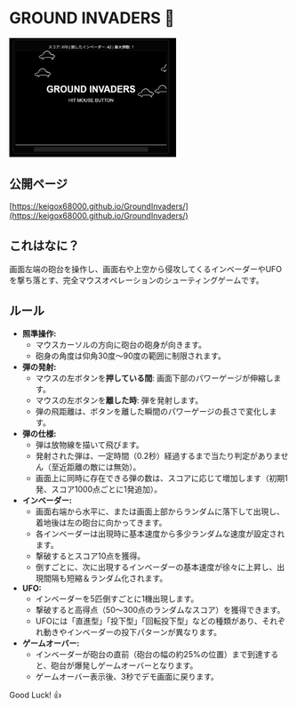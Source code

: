 # GROUND INVADERS 🚀

<img src="gi.gif" alt="GROUND INVADERS Screenshot" width="300">

## 公開ページ
[https://keigox68000.github.io/GroundInvaders/](https://keigox68000.github.io/GroundInvaders/)

## これはなに？
画面左端の砲台を操作し、画面右や上空から侵攻してくるインベーダーやUFOを撃ち落とす、完全マウスオペレーションのシューティングゲームです。

## ルール
- **照準操作:**
    - マウスカーソルの方向に砲台の砲身が向きます。
    - 砲身の角度は仰角30度～90度の範囲に制限されます。
- **弾の発射:**
    - マウスの左ボタンを**押している間**: 画面下部のパワーゲージが伸縮します。
    - マウスの左ボタンを**離した時**: 弾を発射します。
    - 弾の飛距離は、ボタンを離した瞬間のパワーゲージの長さで変化します。
- **弾の仕様:**
    - 弾は放物線を描いて飛びます。
    - 発射された弾は、一定時間（0.2秒）経過するまで当たり判定がありません（至近距離の敵には無効）。
    - 画面上に同時に存在できる弾の数は、スコアに応じて増加します（初期1発、スコア1000点ごとに1発追加）。
- **インベーダー:**
    - 画面右端から水平に、または画面上部からランダムに落下して出現し、着地後は左の砲台に向かってきます。
    - 各インベーダーは出現時に基本速度から多少ランダムな速度が設定されます。
    - 撃破するとスコア10点を獲得。
    - 倒すごとに、次に出現するインベーダーの基本速度が徐々に上昇し、出現間隔も短縮＆ランダム化されます。
- **UFO:**
    - インベーダーを5匹倒すごとに1機出現します。
    - 撃破すると高得点（50～300点のランダムなスコア）を獲得できます。
    - UFOには「直進型」「投下型」「回転投下型」などの種類があり、それぞれ動きやインベーダーの投下パターンが異なります。
- **ゲームオーバー:**
    - インベーダーが砲台の直前（砲台の幅の約25%の位置）まで到達すると、砲台が爆発しゲームオーバーとなります。
    - ゲームオーバー表示後、3秒でデモ画面に戻ります。

Good Luck! 👍